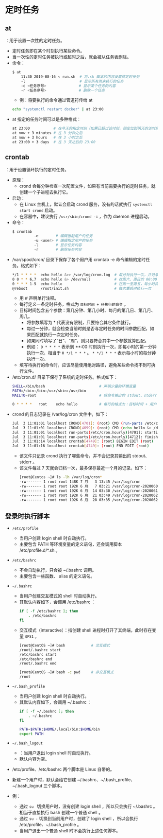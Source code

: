# 定时任务

## at

：用于设置一次性的定时任务。
- 定时任务即在某个时刻执行某些命令。
- 当一次性的定时任务被执行或超时之后，就会被从任务表删除。
- 命令：
  ```sh
  $ at
      11:30 2019-08-16 < run.sh  # 将.sh 脚本的内容设置成定时任务
      -l                         # 显示所有尚未执行的任务
      -c <任务序号>               # 显示某个任务的内容
      -r <任务序号>               # 删除一个任务
  ```
  - 例：将要执行的命令通过管道符传给 at
  ```sh
  echo "systemctl restart docker" | at 23:00
  ```
- at 指定的任务时间可以是多种格式：
  ```sh
  at 23:00           # 在今天的指定时刻（如果已超过该时刻，则定位到明天的该时刻）
  at now + 3 minutes # 在 3 分钟之后
  at now + 3 hours   # 在 3 小时之后
  at 23:00 + 3 days  # 在 3 天之后的 23:00
  ```

## crontab

：用于设置循环执行的定时任务。
- 原理：
  - crond 会每分钟检查一次配置文件，如果有当前需要执行的定时任务，就创建一个子进程去执行它。
- 启动：
  - 在 Linux 主机上，默认会启动 crond 服务，没有的话就执行 `systemctl start crond` 启动。
  - 在容器中，建议执行 `/usr/sbin/crond -i` ，作为 daemon 进程启动。
- 命令：
  ```sh
  $ crontab
            -e        # 编辑当前用户的任务
            -u <user> # 编辑指定用户的任务
            -l        # 显示任务内容
            -r        # 删除任务内容
  ```
- /var/spool/cron/ 目录下保存了各个用户用 crontab -e 命令编辑的定时任务。格式如下：
  ```sh
  */1 * * * *  echo hello &>> /var/log/cron.log  # 每分钟执行一次，并记录输出内容
  0 0 * * 6,7  echo hello &> /dev/null           # 在周六、周日的 00:00 时刻执行任务，并丢弃输出
  0 * * * 1-5  echo hello                        # 在周一至周五，每小时执行一次任务
  @reboot      /root/init.sh                     # 每次重启时执行一次
  ```
  - 用 # 声明单行注释。
  - 每行定义一条定时任务，格式为 ` 目标时间 + 待执行的命令 ` 。
  - 目标时间包含五个参数：第几分钟、第几小时、每月的第几日、第几月、周几。
    - 将参数填写为 * 代表没有限制，只要符合其它条件就行。
    - 每过一分钟，就会检查当前时刻是否与定时任务的时间参数匹配，如果匹配就执行一次定时任务。
    - 如果同时填写了“日”、“周”，则只要符合其中一个参数就算匹配。
    - 例如：
      `0 * * * *` 表示到 **:00 时刻执行一次，即每小时的第一分钟执行一次，相当于 `0 */1 * * *` 。
      `* */1 * * *` 表示每小时的每分钟执行一次。
  - 填写待执行的命令时，应该尽量使用绝对路径，避免某些命令找不到可执行文件。
- /etc/cron.d/ 目录下保存了系统的定时任务。格式如下：
  ```sh
  SHELL=/bin/bash                         # 声明少量的环境变量
  PATH=/sbin:/bin:/usr/sbin:/usr/bin
  MAILTO=root                             # 将命令输出的 stdout、stderr 发送到邮箱 /var/mail/root

  0 * * * *   root    echo hello          # 每行的格式为：目标时间 + 用户 + 待执行的命令
  ```
- crond 的日志记录在 /var/log/cron 文件中，如下：
  ```sh
  Jul  3 11:01:01 localhost CROND[4701]: (root) CMD (run-parts /etc/cron.hourly)    # 执行 /etc/cron.hourly
  Jul  3 11:01:01 localhost CROND[4699]: (root) CMD (echo hello &> /dev/null)       # 执行用户自定义的任务
  Jul  3 11:01:01 localhost run-parts(/etc/cron.hourly)[4701]: starting 0anacron
  Jul  3 11:01:01 localhost run-parts(/etc/cron.hourly)[4712]: finished 0anacron
  Jul  3 11:01:14 localhost crontab[4749]: (root) BEGIN EDIT (root)                 # root 用户执行了 crontab -e 命令
  Jul  3 11:01:16 localhost crontab[4749]: (root) END EDIT (root)
  ```
  - 该文件只记录 crond 执行了哪些命令，并不会记录其输出的 stdout、stderr 。
  - 该文件每过 7 天就会归档一次，最多保存最近一个月的记录。如下：
    ```sh
    [root@Centos ~]# ls -lh /var/log/cron*
    -rw------- 1 root root 148K 7 月   3 13:45 /var/log/cron
    -rw------- 1 root root 192K 6 月   7 03:21 /var/log/cron-20200607
    -rw------- 1 root root 192K 6 月  14 03:30 /var/log/cron-20200614
    -rw------- 1 root root 192K 6 月  21 03:49 /var/log/cron-20200621
    -rw------- 1 root root 192K 6 月  28 03:35 /var/log/cron-20200628
    ```

## 登录时执行脚本

- `/etc/profile`
  - 当用户创建 login shell 时自动执行。
  - 主要包含 PATH 等环境变量的定义语句，还会调用脚本 /etc/profile.d/*.sh 。

- `/etc/bashrc`
  - 不会自动执行，只会被 ~/.bashrc 调用。
  - 主要包含一些函数、 alias 的定义语句。

- `~/.bashrc`
  - 当用户创建交互模式的 shell 时自动执行。
  - 其默认内容如下，会调用 /etc/bashrc ：
    ```sh
    if [ -f /etc/bashrc ]; then
        . /etc/bashrc
    fi
    ```
  - 交互模式（interactive）：指创建 shell 进程时打开了其终端，此时存在变量 `$PS1` 。
    ```sh
    [root@CentOS ~]# bash            # 交互模式
    /root/.bashrc start
    /etc/bashrc start
    /etc/bashrc end
    /root/.bashrc end
    ```
    ```sh
    [root@CentOS ~]# bash -c pwd     # 非交互模式
    /root
    ```

- `~/.bash_profile`
  - 当用户创建 login shell 时自动执行。
  - 其默认内容如下，会调用 ~/.bashrc ：
    ```sh
    if [ -f ~/.bashrc ]; then
        . ~/.bashrc
    fi

    PATH=$PATH:$HOME/.local/bin:$HOME/bin
    export PATH
    ```

- `~/.bash_logout`
  - ：当用户退出 login shell 时自动执行。
  - 默认内容为空。

- /etc/profile、/etc/bashrc 两个脚本是 Linux 自带的。
- 新建一个用户时，默认会给它创建 ~/.bashrc、~/.bash_profile、~/.bash_logout 三个脚本。

- 例：
  - 通过 `su ` 切换用户时，没有创建 login shell ，所以只会执行 ~/.bashrc 。相当于直接执行 bash 创建一个普通 shell 。
  - 通过 `su -` 切换到当前用户时，创建了 login shell ，所以会执行 /etc/profile、~/.bash_profile 。
  - 当用户退出一个普通 shell 时不会执行上述任何脚本。
